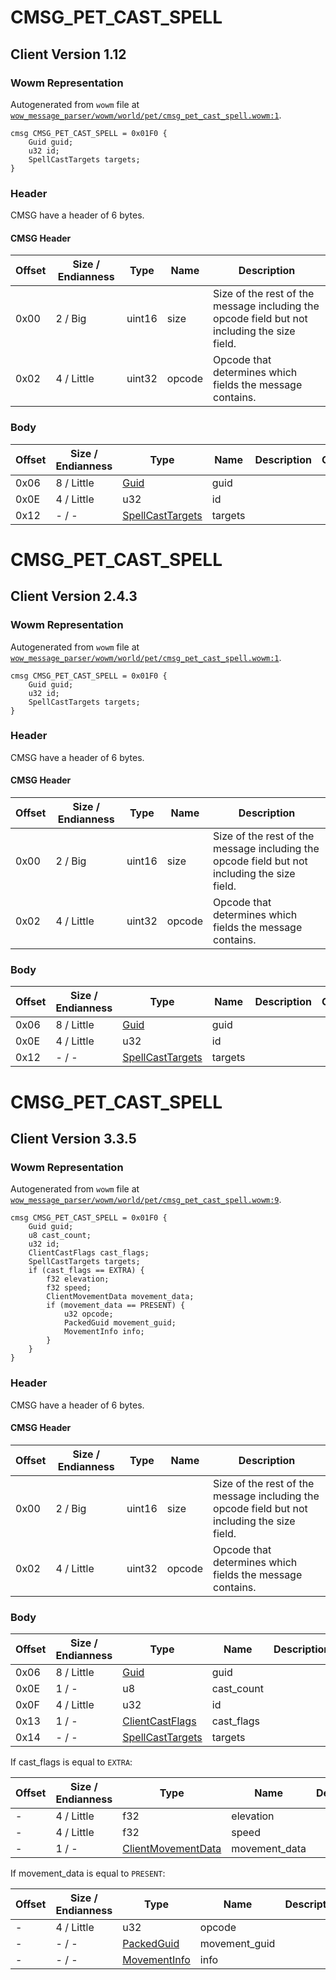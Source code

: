 # CMSG_PET_CAST_SPELL

## Client Version 1.12

### Wowm Representation

Autogenerated from `wowm` file at [`wow_message_parser/wowm/world/pet/cmsg_pet_cast_spell.wowm:1`](https://github.com/gtker/wow_messages/tree/main/wow_message_parser/wowm/world/pet/cmsg_pet_cast_spell.wowm#L1).
```rust,ignore
cmsg CMSG_PET_CAST_SPELL = 0x01F0 {
    Guid guid;
    u32 id;
    SpellCastTargets targets;
}
```
### Header

CMSG have a header of 6 bytes.

#### CMSG Header

| Offset | Size / Endianness | Type   | Name   | Description |
| ------ | ----------------- | ------ | ------ | ----------- |
| 0x00   | 2 / Big           | uint16 | size   | Size of the rest of the message including the opcode field but not including the size field.|
| 0x02   | 4 / Little        | uint32 | opcode | Opcode that determines which fields the message contains.|

### Body

| Offset | Size / Endianness | Type | Name | Description | Comment |
| ------ | ----------------- | ---- | ---- | ----------- | ------- |
| 0x06 | 8 / Little | [Guid](../spec/packed-guid.md) | guid |  |  |
| 0x0E | 4 / Little | u32 | id |  |  |
| 0x12 | - / - | [SpellCastTargets](spellcasttargets.md) | targets |  |  |

# CMSG_PET_CAST_SPELL

## Client Version 2.4.3

### Wowm Representation

Autogenerated from `wowm` file at [`wow_message_parser/wowm/world/pet/cmsg_pet_cast_spell.wowm:1`](https://github.com/gtker/wow_messages/tree/main/wow_message_parser/wowm/world/pet/cmsg_pet_cast_spell.wowm#L1).
```rust,ignore
cmsg CMSG_PET_CAST_SPELL = 0x01F0 {
    Guid guid;
    u32 id;
    SpellCastTargets targets;
}
```
### Header

CMSG have a header of 6 bytes.

#### CMSG Header

| Offset | Size / Endianness | Type   | Name   | Description |
| ------ | ----------------- | ------ | ------ | ----------- |
| 0x00   | 2 / Big           | uint16 | size   | Size of the rest of the message including the opcode field but not including the size field.|
| 0x02   | 4 / Little        | uint32 | opcode | Opcode that determines which fields the message contains.|

### Body

| Offset | Size / Endianness | Type | Name | Description | Comment |
| ------ | ----------------- | ---- | ---- | ----------- | ------- |
| 0x06 | 8 / Little | [Guid](../spec/packed-guid.md) | guid |  |  |
| 0x0E | 4 / Little | u32 | id |  |  |
| 0x12 | - / - | [SpellCastTargets](spellcasttargets.md) | targets |  |  |

# CMSG_PET_CAST_SPELL

## Client Version 3.3.5

### Wowm Representation

Autogenerated from `wowm` file at [`wow_message_parser/wowm/world/pet/cmsg_pet_cast_spell.wowm:9`](https://github.com/gtker/wow_messages/tree/main/wow_message_parser/wowm/world/pet/cmsg_pet_cast_spell.wowm#L9).
```rust,ignore
cmsg CMSG_PET_CAST_SPELL = 0x01F0 {
    Guid guid;
    u8 cast_count;
    u32 id;
    ClientCastFlags cast_flags;
    SpellCastTargets targets;
    if (cast_flags == EXTRA) {
        f32 elevation;
        f32 speed;
        ClientMovementData movement_data;
        if (movement_data == PRESENT) {
            u32 opcode;
            PackedGuid movement_guid;
            MovementInfo info;
        }
    }
}
```
### Header

CMSG have a header of 6 bytes.

#### CMSG Header

| Offset | Size / Endianness | Type   | Name   | Description |
| ------ | ----------------- | ------ | ------ | ----------- |
| 0x00   | 2 / Big           | uint16 | size   | Size of the rest of the message including the opcode field but not including the size field.|
| 0x02   | 4 / Little        | uint32 | opcode | Opcode that determines which fields the message contains.|

### Body

| Offset | Size / Endianness | Type | Name | Description | Comment |
| ------ | ----------------- | ---- | ---- | ----------- | ------- |
| 0x06 | 8 / Little | [Guid](../spec/packed-guid.md) | guid |  |  |
| 0x0E | 1 / - | u8 | cast_count |  |  |
| 0x0F | 4 / Little | u32 | id |  |  |
| 0x13 | 1 / - | [ClientCastFlags](clientcastflags.md) | cast_flags |  |  |
| 0x14 | - / - | [SpellCastTargets](spellcasttargets.md) | targets |  |  |

If cast_flags is equal to `EXTRA`:

| Offset | Size / Endianness | Type | Name | Description | Comment |
| ------ | ----------------- | ---- | ---- | ----------- | ------- |
| - | 4 / Little | f32 | elevation |  |  |
| - | 4 / Little | f32 | speed |  |  |
| - | 1 / - | [ClientMovementData](clientmovementdata.md) | movement_data |  |  |

If movement_data is equal to `PRESENT`:

| Offset | Size / Endianness | Type | Name | Description | Comment |
| ------ | ----------------- | ---- | ---- | ----------- | ------- |
| - | 4 / Little | u32 | opcode |  |  |
| - | - / - | [PackedGuid](../spec/packed-guid.md) | movement_guid |  |  |
| - | - / - | [MovementInfo](movementinfo.md) | info |  |  |

